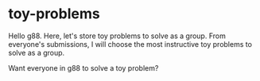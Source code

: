 # toy-problems

Hello g88.  Here, let's store toy problems to solve as a group.  From everyone's submissions, I will choose the most instructive toy problems to solve as a group.

Want everyone in g88 to solve a toy problem?
